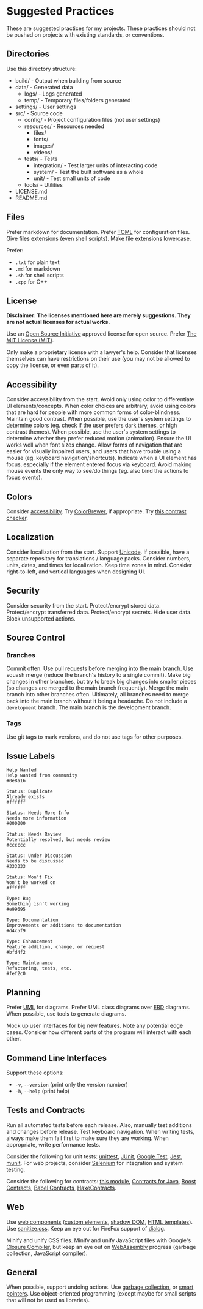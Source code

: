 # Suggested Practices

These are suggested practices for my projects. These practices should not be pushed on projects with existing standards, or conventions.

## Directories

Use this directory structure:
* build/ - Output when building from source
* data/ - Generated data
	- logs/ - Logs generated
	- temp/ - Temporary files/folders generated
* settings/ - User settings
* src/ - Source code
	- config/ - Project configuration files (not user settings)
	- resources/ - Resources needed
		- files/
		- fonts/
		- images/
		- videos/
	- tests/ - Tests
		- integration/ - Test larger units of interacting code
		- system/ - Test the built software as a whole
		- unit/ - Test small units of code
	- tools/ - Utilities
* LICENSE.md
* README.md

## Files

Prefer markdown for documentation. Prefer [TOML](https://toml.io/en) for configuration files. Give files extensions (even shell scripts). Make file extensions lowercase.

Prefer:
* `.txt` for plain text
* `.md` for markdown
* `.sh` for shell scripts
* `.cpp` for C++

## License

**Disclaimer: The licenses mentioned here are merely suggestions. They are not actual licenses for actual works.**

Use an [Open Source Initiative](https://opensource.org) approved license for open source. Prefer [The MIT License (MIT)](https://opensource.org/licenses/MIT).

Only make a proprietary license with a lawyer's help. Consider that licenses themselves can have restrictions on their use (you may not be allowed to copy the license, or even parts of it).

## Accessibility

Consider accessibility from the start. Avoid only using color to differentiate UI elements/concepts. When color choices are arbitrary, avoid using colors that are hard for people with more common forms of color-blindness. Maintain good contrast. When possible, use the user's system settings to determine colors (eg. check if the user prefers dark themes, or high contrast themes). When possible, use the user's system settings to determine whether they prefer reduced motion (animation). Ensure the UI works well when font sizes change. Allow forms of navigation that are easier for visually impaired users, and users that have trouble using a mouse (eg. keyboard navigation/shortcuts). Indicate when a UI element has focus, especially if the element entered focus via keyboard. Avoid making mouse events the only way to see/do things (eg. also bind the actions to focus events).

## Colors

Consider [accessibility](#accessibility). Try [ColorBrewer](https://colorbrewer2.org), if appropriate. Try [this contrast checker](https://webaim.org/resources/contrastchecker).

## Localization

Consider localization from the start. Support [Unicode](https://home.unicode.org). If possible, have a separate repository for translations / language packs. Consider numbers, units, dates, and times for localization. Keep time zones in mind. Consider right-to-left, and vertical languages when designing UI.

## Security

Consider security from the start. Protect/encrypt stored data. Protect/encrypt transferred data. Protect/encrypt secrets. Hide user data. Block unsupported actions.

## Source Control

### Branches

Commit often. Use pull requests before merging into the main branch. Use squash merge (reduce the branch's history to a single commit). Make big changes in other branches, but try to break big changes into smaller pieces (so changes are merged to the main branch frequently). Merge the main branch into other branches often. Ultimately, all branches need to merge back into the main branch without it being a headache. Do not include a `development` branch. The main branch is the development branch.

### Tags

Use git tags to mark versions, and do not use tags for other purposes.

## Issue Labels

```
Help Wanted
Help wanted from community
#0e8a16

Status: Duplicate
Already exists
#ffffff

Status: Needs More Info
Needs more information
#000000

Status: Needs Review
Potentially resolved, but needs review
#cccccc

Status: Under Discussion
Needs to be discussed
#333333

Status: Won't Fix
Won't be worked on
#ffffff

Type: Bug
Something isn't working
#e99695

Type: Documentation
Improvements or additions to documentation
#d4c5f9

Type: Enhancement
Feature addition, change, or request
#bfd4f2

Type: Maintenance
Refactoring, tests, etc.
#fef2c0
```

## Planning

Prefer [UML](http://uml.org) for diagrams. Prefer UML class diagrams over [ERD](https://en.wikipedia.org/wiki/Entity%E2%80%93relationship_model) diagrams. When possible, use tools to generate diagrams.

Mock up user interfaces for big new features. Note any potential edge cases. Consider how different parts of the program will interact with each other.

## Command Line Interfaces

Support these options:
* `-v`, `--version` (print only the version number)
* `-h`, `--help` (print help)

## Tests and Contracts

Run all automated tests before each release. Also, manually test additions and changes before release. Test keyboard navigation. When writing tests, always make them fail first to make sure they are working. When appropriate, write performance tests.

Consider the following for unit tests: [unittest](https://docs.python.org/3/library/unittest.html), [JUnit](https://junit.org), [Google Test](https://github.com/google/googletest), [Jest](https://jestjs.io), [munit](https://github.com/massiveinteractive/MassiveUnit). For web projects, consider [Selenium](https://selenium.dev) for integration and system testing.

Consider the following for contracts: [this module](https://github.com/deadpixi/contracts), [Contracts for Java](https://github.com/nhatminhle/cofoja), [Boost Contracts](https://www.boost.org/doc/libs/1_71_0/libs/contract/doc/html/index.html), [Babel Contracts](https://github.com/codemix/babel-plugin-contracts), [HaxeContracts](https://github.com/ciscoheat/HaxeContracts).

## Web

Use [web components](https://developer.mozilla.org/en-US/docs/Web/Web_Components) ([custom elements](https://developer.mozilla.org/en-US/docs/Web/Web_Components/Using_custom_elements), [shadow DOM](https://developer.mozilla.org/en-US/docs/Web/Web_Components/Using_shadow_DOM), [HTML templates](https://developer.mozilla.org/en-US/docs/Web/Web_Components/Using_templates_and_slots)). Use [sanitize.css](https://csstools.github.io/sanitize.css). Keep an eye out for FireFox support of [dialog](https://developer.mozilla.org/en-US/docs/Web/HTML/Element/dialog).

Minify and unify CSS files. Minify and unify JavaScript files with Google's [Closure Compiler](https://developers.google.com/closure/compiler/docs/gettingstarted_app), but keep an eye out on [WebAssembly](https://webassembly.org) progress (garbage collection, JavaScript compiler).

## General

When possible, support undoing actions. Use [garbage collection](https://hboehm.info/gc), or [smart pointers](https://www.boost.org/doc/libs/1_71_0/libs/smart_ptr/doc/html/smart_ptr.html). Use object-oriented programming (except maybe for small scripts that will not be used as libraries).